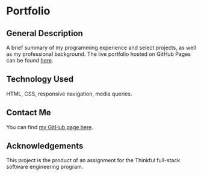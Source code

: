 # Portfolio

## General Description
A brief summary of my programming experience and select projects, as well as my professional background. The live portfolio hosted on GitHub Pages can be found [here](https://sam1cutler.github.io/Portfolio/).

## Technology Used
HTML, CSS, responsive navigation, media queries.

## Contact Me
You can find [my GitHub page here](https://github.com/sam1cutler).

## Acknowledgements
This project is the product of an assignment for the Thinkful full-stack software engineering program. 
